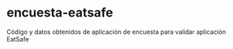 # encuesta-eatsafe
Código y datos obtenidos de aplicación de encuesta para validar aplicación EatSafe
